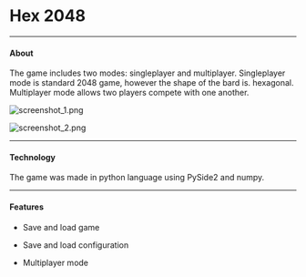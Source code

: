 # Hex 2048

---

#### About

The game includes two modes: singleplayer and multiplayer. Singleplayer mode is standard 2048 game, however the shape of the bard is. hexagonal. Multiplayer mode allows two players compete with one another.

![screenshot_1.png](/Users/mateuszwitka-jezewski/Documents/Porftolio/Hex%202048/img/screenshot_1.png)

![screenshot_2.png](/Users/mateuszwitka-jezewski/Documents/Porftolio/Hex%202048/img/screenshot_2.png)





---

#### Technology

The game was made in python language using PySide2 and numpy.

---

#### Features

- Save and load game

- Save and load configuration

- Multiplayer mode
